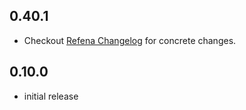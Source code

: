 ## 0.40.1

- Checkout [Refena Changelog](https://pub.dev/packages/refena/changelog) for concrete changes.

## 0.10.0

- initial release
